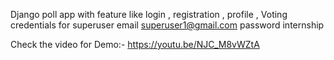 Django poll app 
with feature like login , registration , profile , Voting
credentials for superuser
email    superuser1@gmail.com
password  internship

Check the video for Demo:- https://youtu.be/NJC_M8vWZtA
